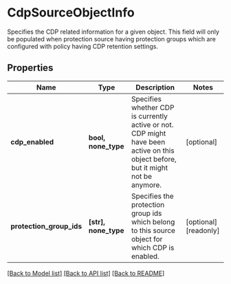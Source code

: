 # CdpSourceObjectInfo

Specifies the CDP related information for a given object. This field will only be populated when protection source having protection groups which are configured with policy having CDP retention settings.

## Properties
Name | Type | Description | Notes
------------ | ------------- | ------------- | -------------
**cdp_enabled** | **bool, none_type** | Specifies whether CDP is currently active or not. CDP might have been active on this object before, but it might not be anymore. | [optional] 
**protection_group_ids** | **[str], none_type** | Specifies the protection group ids which belong to this source object for which CDP is enabled. | [optional] [readonly] 

[[Back to Model list]](../README.md#documentation-for-models) [[Back to API list]](../README.md#documentation-for-api-endpoints) [[Back to README]](../README.md)



